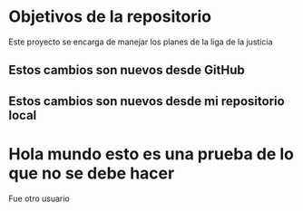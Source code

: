 # Objetivos de la repositorio

Este proyecto se encarga de manejar los planes de la liga de la justicia

## Estos cambios son nuevos desde GitHub
## Estos cambios son nuevos desde mi repositorio local

# Hola mundo esto es una prueba de lo que no se debe hacer
Fue otro usuario


